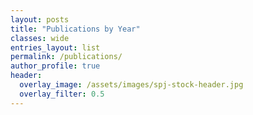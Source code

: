 ```yaml
---
layout: posts
title: "Publications by Year"
classes: wide
entries_layout: list
permalink: /publications/
author_profile: true
header:
  overlay_image: /assets/images/spj-stock-header.jpg
  overlay_filter: 0.5
---
```

